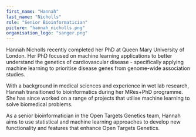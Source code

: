 ```yaml
---
first_name: "Hannah"
last_name: "Nicholls"
role: "Senior Bioinformatician"
picture: "hannah_nicholls.png"
organisation_logo: "sanger.png"
---
```

Hannah Nicholls recently completed her PhD at Queen Mary University of London. Her PhD focused on machine learning applications to better understand the genetics of cardiovascular disease - specifically applying machine learning to prioritise disease genes from genome-wide association studies. 

With a background in medical sciences and experience in wet lab research, Hannah transitioned to bioinformatics during her MRes+PhD programme. She has since worked on a range of projects that utilise machine learning to solve biomedical problems.

As a senior bioinformatician in the Open Targets Genetics team, Hannah aims to use statistical and machine learning approaches to develop new functionality and features that enhance Open Targets Genetics.
